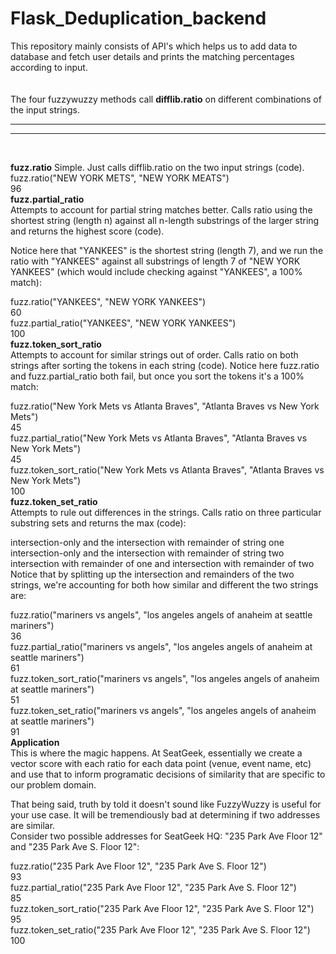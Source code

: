 # Flask_Deduplication_backend
This repository mainly consists of API's which helps us to add data to database and fetch user details and prints the matching percentages according to input.<br>
<br><br>
The four fuzzywuzzy methods call <b>difflib.ratio</b> on different combinations of the input strings.<br><hr><hr>
<br>

<b>fuzz.ratio</b>
Simple. Just calls difflib.ratio on the two input strings (code).
<br>
fuzz.ratio("NEW YORK METS", "NEW YORK MEATS")<br>
96<br>
<b>fuzz.partial_ratio</b><br>
Attempts to account for partial string matches better. Calls ratio using the shortest string (length n) against all n-length substrings of the larger string and returns the highest score (code).<br>

Notice here that "YANKEES" is the shortest string (length 7), and we run the ratio with "YANKEES" against all substrings of length 7 of "NEW YORK YANKEES" (which would include checking against "YANKEES", a 100% match):<br>

fuzz.ratio("YANKEES", "NEW YORK YANKEES")<br>
60<br>
fuzz.partial_ratio("YANKEES", "NEW YORK YANKEES")<br>
100<br>
<b>fuzz.token_sort_ratio</b><br>
Attempts to account for similar strings out of order. Calls ratio on both strings after sorting the tokens in each string (code). Notice here fuzz.ratio and fuzz.partial_ratio both fail, but once you sort the tokens it's a 100% match:<br>

fuzz.ratio("New York Mets vs Atlanta Braves", "Atlanta Braves vs New York Mets")<br>
45<br>
fuzz.partial_ratio("New York Mets vs Atlanta Braves", "Atlanta Braves vs New York Mets")<br>
45<br>
fuzz.token_sort_ratio("New York Mets vs Atlanta Braves", "Atlanta Braves vs New York Mets")<br>
100<br>
<b>fuzz.token_set_ratio</b><br>
Attempts to rule out differences in the strings. Calls ratio on three particular substring sets and returns the max (code):<br>

intersection-only and the intersection with remainder of string one<br>
intersection-only and the intersection with remainder of string two<br>
intersection with remainder of one and intersection with remainder of two<br>
Notice that by splitting up the intersection and remainders of the two strings, we're accounting for both how similar and different the two strings are:<br>

fuzz.ratio("mariners vs angels", "los angeles angels of anaheim at seattle mariners")<br>
36<br>
fuzz.partial_ratio("mariners vs angels", "los angeles angels of anaheim at seattle mariners")<br>
61<br>
fuzz.token_sort_ratio("mariners vs angels", "los angeles angels of anaheim at seattle mariners")<br>
51<br>
fuzz.token_set_ratio("mariners vs angels", "los angeles angels of anaheim at seattle mariners")<br>
91<br>
<b>Application</b><br>
This is where the magic happens. At SeatGeek, essentially we create a vector score with each ratio for each data point (venue, event name, etc) and use that to inform programatic decisions of similarity that are specific to our problem domain.<br>

That being said, truth by told it doesn't sound like FuzzyWuzzy is useful for your use case. It will be tremendiously bad at determining if two addresses are similar.<br> Consider two possible addresses for SeatGeek HQ: "235 Park Ave Floor 12" and "235 Park Ave S. Floor 12":<br>

fuzz.ratio("235 Park Ave Floor 12", "235 Park Ave S. Floor 12")<br>
93<br>
fuzz.partial_ratio("235 Park Ave Floor 12", "235 Park Ave S. Floor 12")<br>
85<br>
fuzz.token_sort_ratio("235 Park Ave Floor 12", "235 Park Ave S. Floor 12")<br>
95<br>
fuzz.token_set_ratio("235 Park Ave Floor 12", "235 Park Ave S. Floor 12")<br>
100<br>
